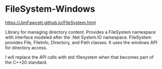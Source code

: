 # FileSystem-Windows

https://JimFawcett.github.io/FileSystem.html

Library for managing directory content.  Provides a FileSystem namespace with interface modeled after the .Net System.IO namespace.
FileSystem provides File, FileInfo, Directory, and Path classes.  It uses the windows API for directory access.

I will replace the API calls with std::filesystem when that becomes part of the C++20 standard.
